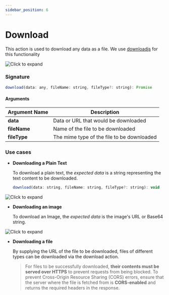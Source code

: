 ```yaml
---
sidebar_position: 6
---
```

# Download

This action is used to download any data as a file. We use [downloadjs](https://github.com/rndme/download) for this functionality

![Click to expand](/img/download.gif)

### Signature

```javascript
download(data: any, fileName: string, fileType?: string): Promise
```

#### Arguments

| **Argument Name** | **Description**                            |
| ----------------- | ------------------------------------------ |
| **data**          | Data or URL that would be downloaded       |
| **fileName**      | Name of the file to be downloaded          |
| **fileType**      | The mime type of the file to be downloaded |

### Use cases

*   **Downloading a Plain Text**

    To download a plain text, the _expected data_ is a string representing the text content to be downloaded.

    ```javascript
    download(data: string, fileName: string, fileType?: string): void
    ```

   

![Click to expand](/img/download-text.gif)

*   **Downloading an image**

    To download an Image, the _expected data_ is the image's URL or Base64 string.



![Click to expand](/img/download-image.gif)

*   **Downloading a file**

    By supplying the URL of the file to be downloaded, files of different types can be downloaded via the download action.

    > For files to be successfully downloaded, **their contents must be served over HTTPS** to prevent requests from being blocked. To prevent Cross-Origin Resource Sharing (CORS) errors, ensure that the server where the file is fetched from is **CORS-enabled** and returns the required headers in the response.
